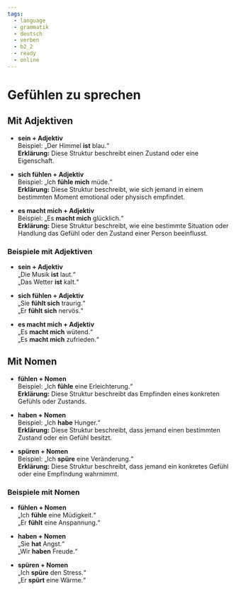 ```yaml
---
tags:
  - language
  - grammatik
  - deutsch
  - verben
  - b2_2
  - ready
  - online
---
```


# Gefühlen zu sprechen

## Mit Adjektiven

- **sein + Adjektiv**  
  Beispiel: „Der Himmel **ist** blau.“  
  **Erklärung:** Diese Struktur beschreibt einen Zustand oder eine Eigenschaft.

- **sich fühlen + Adjektiv**  
  Beispiel: „Ich **fühle mich** müde.“  
  **Erklärung:** Diese Struktur beschreibt, wie sich jemand in einem bestimmten Moment emotional oder physisch empfindet.

- **es macht mich + Adjektiv**  
  Beispiel: „Es **macht mich** glücklich.“  
  **Erklärung:** Diese Struktur beschreibt, wie eine bestimmte Situation oder Handlung das Gefühl oder den Zustand einer Person beeinflusst.

### Beispiele mit Adjektiven

- **sein + Adjektiv**  
  „Die Musik **ist** laut.“  
  „Das Wetter **ist** kalt.“

- **sich fühlen + Adjektiv**  
  „Sie **fühlt sich** traurig.“  
  „Er **fühlt sich** nervös.“

- **es macht mich + Adjektiv**  
  „Es **macht mich** wütend.“  
  „Es **macht mich** zufrieden.“

## Mit Nomen

- **fühlen + Nomen**  
  Beispiel: „Ich **fühle** eine Erleichterung.“  
  **Erklärung:** Diese Struktur beschreibt das Empfinden eines konkreten Gefühls oder Zustands.

- **haben + Nomen**  
  Beispiel: „Ich **habe** Hunger.“  
  **Erklärung:** Diese Struktur beschreibt, dass jemand einen bestimmten Zustand oder ein Gefühl besitzt.

- **spüren + Nomen**  
  Beispiel: „Ich **spüre** eine Veränderung.“  
  **Erklärung:** Diese Struktur beschreibt, dass jemand ein konkretes Gefühl oder eine Empfindung wahrnimmt.

### Beispiele mit Nomen

- **fühlen + Nomen**  
  „Ich **fühle** eine Müdigkeit.“  
  „Er **fühlt** eine Anspannung.“

- **haben + Nomen**  
  „Sie **hat** Angst.“  
  „Wir **haben** Freude.“

- **spüren + Nomen**  
  „Ich **spüre** den Stress.“  
  „Er **spürt** eine Wärme.“
